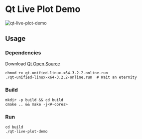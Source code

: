 # Qt Live Plot Demo

![qt-live-plot-demo](https://drive.google.com/uc?export=download&id=1WQwwrLjZ5_V_APxpjhTAem20A4u-0f2J)

## Usage

### Dependencies

Download [Qt Open Source](https://www.qt.io/download-qt-installer?hsCtaTracking=99d9dd4f-5681-48d2-b096-470725510d34%7C074ddad0-fdef-4e53-8aa8-5e8a876d6ab4)

```
chmod +x qt-unified-linux-x64-3.2.2-online.run
./qt-unified-linux-x64-3.2.2-online.run  # Wait an eternity
```

### Build

```
mkdir -p build && cd build
cmake .. && make -j<#-cores>
```

### Run

```
cd build
./qt-live-plot-demo
```
